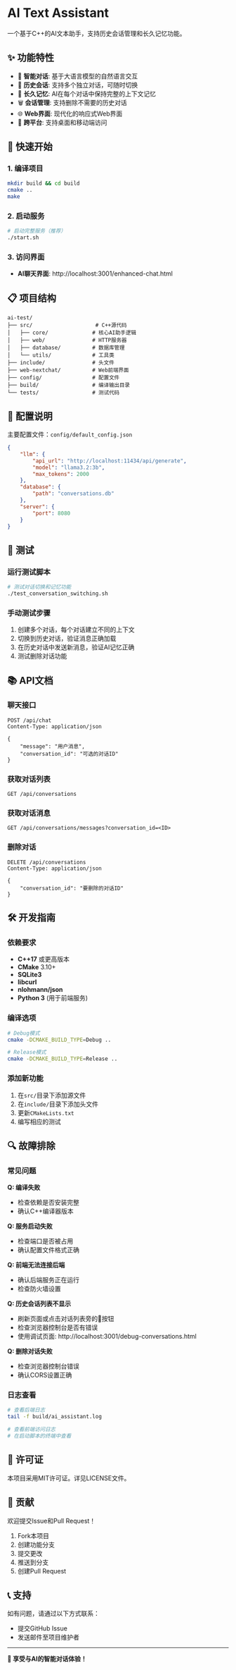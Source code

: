 # AI Text Assistant

一个基于C++的AI文本助手，支持历史会话管理和长久记忆功能。

## ✨ 功能特性

- 🤖 **智能对话**: 基于大语言模型的自然语言交互
- 💾 **历史会话**: 支持多个独立对话，可随时切换
- 🧠 **长久记忆**: AI在每个对话中保持完整的上下文记忆
- 🗑️ **会话管理**: 支持删除不需要的历史对话
- 🌐 **Web界面**: 现代化的响应式Web界面
- 📱 **跨平台**: 支持桌面和移动端访问

## 🚀 快速开始

### 1. 编译项目

```bash
mkdir build && cd build
cmake ..
make
```

### 2. 启动服务

```bash
# 启动完整服务（推荐）
./start.sh
```

### 3. 访问界面

- **AI聊天界面**: http://localhost:3001/enhanced-chat.html

## 📋 项目结构

```
ai-test/
├── src/                    # C++源代码
│   ├── core/              # 核心AI助手逻辑
│   ├── web/               # HTTP服务器
│   ├── database/          # 数据库管理
│   └── utils/             # 工具类
├── include/               # 头文件
├── web-nextchat/          # Web前端界面
├── config/                # 配置文件
├── build/                 # 编译输出目录
└── tests/                 # 测试代码
```

## 🔧 配置说明

主要配置文件：`config/default_config.json`

```json
{
    "llm": {
        "api_url": "http://localhost:11434/api/generate",
        "model": "llama3.2:3b",
        "max_tokens": 2000
    },
    "database": {
        "path": "conversations.db"
    },
    "server": {
        "port": 8080
    }
}
```

## 🧪 测试

### 运行测试脚本

```bash
# 测试对话切换和记忆功能
./test_conversation_switching.sh
```

### 手动测试步骤

1. 创建多个对话，每个对话建立不同的上下文
2. 切换到历史对话，验证消息正确加载
3. 在历史对话中发送新消息，验证AI记忆正确
4. 测试删除对话功能

## 📚 API文档

### 聊天接口

```http
POST /api/chat
Content-Type: application/json

{
    "message": "用户消息",
    "conversation_id": "可选的对话ID"
}
```

### 获取对话列表

```http
GET /api/conversations
```

### 获取对话消息

```http
GET /api/conversations/messages?conversation_id=<ID>
```

### 删除对话

```http
DELETE /api/conversations
Content-Type: application/json

{
    "conversation_id": "要删除的对话ID"
}
```

## 🛠️ 开发指南

### 依赖要求

- **C++17** 或更高版本
- **CMake** 3.10+
- **SQLite3**
- **libcurl**
- **nlohmann/json**
- **Python 3** (用于前端服务)

### 编译选项

```bash
# Debug模式
cmake -DCMAKE_BUILD_TYPE=Debug ..

# Release模式
cmake -DCMAKE_BUILD_TYPE=Release ..
```

### 添加新功能

1. 在`src/`目录下添加源文件
2. 在`include/`目录下添加头文件
3. 更新`CMakeLists.txt`
4. 编写相应的测试

## 🔍 故障排除

### 常见问题

**Q: 编译失败**
- 检查依赖是否安装完整
- 确认C++编译器版本

**Q: 服务启动失败**
- 检查端口是否被占用
- 确认配置文件格式正确

**Q: 前端无法连接后端**
- 确认后端服务正在运行
- 检查防火墙设置

**Q: 历史会话列表不显示**
- 刷新页面或点击对话列表旁的🔄按钮
- 检查浏览器控制台是否有错误
- 使用调试页面: http://localhost:3001/debug-conversations.html

**Q: 删除对话失败**
- 检查浏览器控制台错误
- 确认CORS设置正确

### 日志查看

```bash
# 查看后端日志
tail -f build/ai_assistant.log

# 查看前端访问日志
# 在启动脚本的终端中查看
```

## 📄 许可证

本项目采用MIT许可证。详见LICENSE文件。

## 🤝 贡献

欢迎提交Issue和Pull Request！

1. Fork本项目
2. 创建功能分支
3. 提交更改
4. 推送到分支
5. 创建Pull Request

## 📞 支持

如有问题，请通过以下方式联系：

- 提交GitHub Issue
- 发送邮件至项目维护者

---

**🎯 享受与AI的智能对话体验！**
